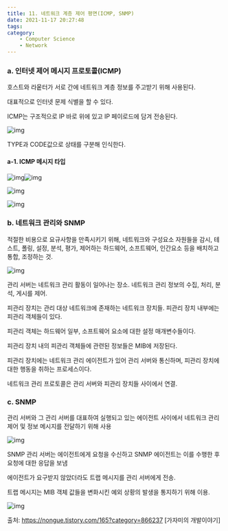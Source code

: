 ```yaml
---
title: 11. 네트워크 계층 제어 평면(ICMP, SNMP)
date: 2021-11-17 20:27:48
tags:
category:
    - Computer Science
    - Network
---
```


### **a. 인터넷 제어 메시지 프로토콜(ICMP)**

호스트와 라웉터가 서로 간에 네트워크 계층 정보를 주고받기 위해 사용된다.

대표적으로 인터넷 문제 식별을 할 수 있다.

 

ICMP는 구조적으로 IP 바로 위에 있고 IP 페이로드에 담겨 전송된다.



![img](https://blog.kakaocdn.net/dn/tJVQS/btq650mniSM/7H7sJpW8UMdwLPL8Bk2rB1/img.png)



TYPE과 CODE값으로 상태를 구분해 인식한다.

 

#### **a-1. ICMP 메시지 타입**



![img](https://blog.kakaocdn.net/dn/GqD5n/btq69WDfFMN/QTsmbPz5wjviy7WZ57KEOk/img.png)![img](https://blog.kakaocdn.net/dn/dY6knq/btq66WcGvVA/wUEYRvYDOPHlXIKdiOIRlK/img.png)



 



![img](https://blog.kakaocdn.net/dn/GbYNs/btq66lcISpa/FYxEI6brTuv1WtsbNUct40/img.png)

![img](https://blog.kakaocdn.net/dn/YlR1I/btq69WiWwim/wKzyNBA5RfKNenSM0aT1IK/img.png)



### **b. 네트워크 관리와 SNMP**

적절한 비용으로 요규사항을 만족시키기 위해, 네트워크와 구성요소 자원들을 감시, 테스트, 폴링, 설정, 분석, 평가, 제어하는 하드웨어, 소프트웨어, 인간요소 등을 배치하고 통합, 조정하는 것.



![img](https://blog.kakaocdn.net/dn/p9hpi/btq67SOTdPS/kSTGytZ6NNf2zLRcc9odCk/img.png)



관리 서버는 네트워크 관리 활동이 일어나는 장소. 네트워크 관리 정보의 수집, 처리, 분석, 게시를 제어.

피관리 장치는 관리 대상 네트워크에 존재하는 네트워크 장치들. 피관리 장치 내부에는 피관리 객체들이 있다.

피관리 객체는 하드웨어 일부, 소프트웨어 요소에 대한 설정 매개변수들이다.

피관리 장치 내의 피관리 객체들에 관련된 정보들은 MIB에 저장된다.

피관리 장치에는 네트워크 관리 에이전트가 있어 관리 서버와 통신하며, 피관리 장치에 대한 행동을 취하는 프로세스이다.

네트워크 관리 프로토콜은 관리 서버와 피관리 장치들 사이에서 연결.

 

### **c. SNMP**

관리 서버와 그 관리 서버를 대표하여 실행되고 있는 에이전트 사이에서 네트워크 관리 제어 및 정보 메시지를 전달하기 위해 사용



![img](https://blog.kakaocdn.net/dn/rdnlE/btq7biGi4j2/NKZwko1p5fDOXcu4kGSGqK/img.png)



SNMP 관리 서버는 에이전트에게 요청을 수신하고 SNMP 에이전트는 이를 수행한 후 요청에 대한 응답을 보냄

에이전트가 요구받지 않았더라도 트랩 메시지를 관리 서버에게 전송.

트랩 메시지는 MIB 객체 값들을 변화시킨 예외 상황의 발생을 통지하기 위해 이용.



![img](https://blog.kakaocdn.net/dn/bqDTMm/btq67RJdUss/KvZuvg5faGthGiNdKSMCKK/img.png)



출처: https://nongue.tistory.com/165?category=866237 [가자미의 개발이야기]
